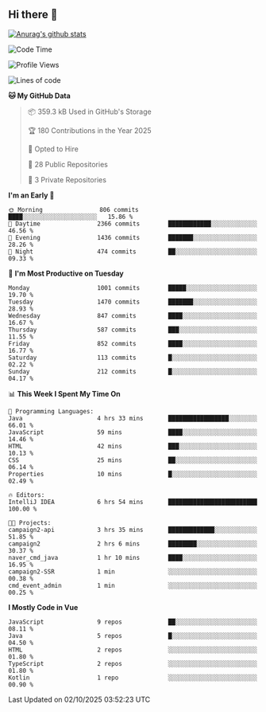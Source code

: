 ## Hi there 👋

[![Anurag's github stats](https://github-readme-stats.vercel.app/api?username=Songwonseok)](https://github.com/anuraghazra/github-readme-stats)



<!--START_SECTION:waka-->
![Code Time](http://img.shields.io/badge/Code%20Time-3%2C780%20hrs%203%20mins-blue)

![Profile Views](http://img.shields.io/badge/Profile%20Views-0-blue)

![Lines of code](https://img.shields.io/badge/From%20Hello%20World%20I%27ve%20Written-34.8%20million%20lines%20of%20code-blue)

**🐱 My GitHub Data** 

> 📦 359.3 kB Used in GitHub's Storage 
 > 
> 🏆 180 Contributions in the Year 2025
 > 
> 💼 Opted to Hire
 > 
> 📜 28 Public Repositories 
 > 
> 🔑 3 Private Repositories 
 > 
**I'm an Early 🐤** 

```text
🌞 Morning                806 commits         ████░░░░░░░░░░░░░░░░░░░░░   15.86 % 
🌆 Daytime                2366 commits        ████████████░░░░░░░░░░░░░   46.56 % 
🌃 Evening                1436 commits        ███████░░░░░░░░░░░░░░░░░░   28.26 % 
🌙 Night                  474 commits         ██░░░░░░░░░░░░░░░░░░░░░░░   09.33 % 
```
📅 **I'm Most Productive on Tuesday** 

```text
Monday                   1001 commits        █████░░░░░░░░░░░░░░░░░░░░   19.70 % 
Tuesday                  1470 commits        ███████░░░░░░░░░░░░░░░░░░   28.93 % 
Wednesday                847 commits         ████░░░░░░░░░░░░░░░░░░░░░   16.67 % 
Thursday                 587 commits         ███░░░░░░░░░░░░░░░░░░░░░░   11.55 % 
Friday                   852 commits         ████░░░░░░░░░░░░░░░░░░░░░   16.77 % 
Saturday                 113 commits         █░░░░░░░░░░░░░░░░░░░░░░░░   02.22 % 
Sunday                   212 commits         █░░░░░░░░░░░░░░░░░░░░░░░░   04.17 % 
```


📊 **This Week I Spent My Time On** 

```text
💬 Programming Languages: 
Java                     4 hrs 33 mins       █████████████████░░░░░░░░   66.01 % 
JavaScript               59 mins             ████░░░░░░░░░░░░░░░░░░░░░   14.46 % 
HTML                     42 mins             ███░░░░░░░░░░░░░░░░░░░░░░   10.13 % 
CSS                      25 mins             ██░░░░░░░░░░░░░░░░░░░░░░░   06.14 % 
Properties               10 mins             █░░░░░░░░░░░░░░░░░░░░░░░░   02.49 % 

🔥 Editors: 
IntelliJ IDEA            6 hrs 54 mins       █████████████████████████   100.00 % 

🐱‍💻 Projects: 
campaign2-api            3 hrs 35 mins       █████████████░░░░░░░░░░░░   51.85 % 
campaign2                2 hrs 6 mins        ████████░░░░░░░░░░░░░░░░░   30.37 % 
naver_cmd_java           1 hr 10 mins        ████░░░░░░░░░░░░░░░░░░░░░   16.95 % 
campaign2-SSR            1 min               ░░░░░░░░░░░░░░░░░░░░░░░░░   00.38 % 
cmd_event_admin          1 min               ░░░░░░░░░░░░░░░░░░░░░░░░░   00.25 % 
```

**I Mostly Code in Vue** 

```text
JavaScript               9 repos             ██░░░░░░░░░░░░░░░░░░░░░░░   08.11 % 
Java                     5 repos             █░░░░░░░░░░░░░░░░░░░░░░░░   04.50 % 
HTML                     2 repos             ░░░░░░░░░░░░░░░░░░░░░░░░░   01.80 % 
TypeScript               2 repos             ░░░░░░░░░░░░░░░░░░░░░░░░░   01.80 % 
Kotlin                   1 repo              ░░░░░░░░░░░░░░░░░░░░░░░░░   00.90 % 
```




 Last Updated on 02/10/2025 03:52:23 UTC
<!--END_SECTION:waka-->
